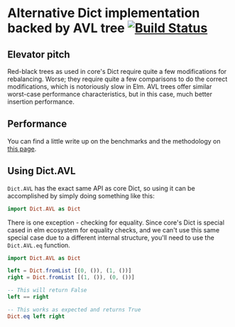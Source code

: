 # Alternative Dict implementation backed by AVL tree [![Build Status](https://travis-ci.org/zwilias/elm-avl-dict-exploration.svg?branch=master)](https://travis-ci.org/zwilias/elm-avl-dict-exploration)

## Elevator pitch

Red-black trees as used in core's Dict require quite a few modifications for
rebalancing. Worse; they require quite a few comparisons to do the correct
modifications, which is notoriously slow in Elm. AVL trees offer similar
worst-case performance characteristics, but in this case, much better insertion
performance.

## Performance

You can find a little write up on the benchmarks and the methodology on [this page](http://elm-avl-dict-bench.surge.sh).

## Using Dict.AVL

`Dict.AVL` has the exact same API as core Dict, so using it can be accomplished
by simply doing something like this:

```elm
import Dict.AVL as Dict
```

There is one exception - checking for equality. Since core's Dict is special
cased in elm ecosystem for equality checks, and we can't use this same special
case due to a different internal structure, you'll need to use the
`Dict.AVL.eq` function.

```elm
import Dict.AVL as Dict

left = Dict.fromList [(0, ()), (1, ())]
right = Dict.fromList [(1, ()), (0, ())]

-- This will return False
left == right

-- This works as expected and returns True
Dict.eq left right
```
